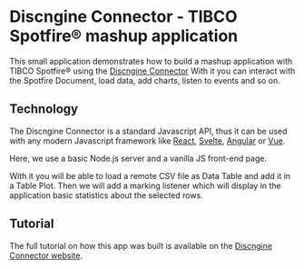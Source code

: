 # Discngine Connector - TIBCO Spotfire&reg; mashup application
This small application demonstrates how to build a mashup application with TIBCO Spotfire&reg; using the [Discngine Connector](https://connector.discngine.com)
With it you can interact with the Spotfire Document, load data, add charts, listen to events and so on.

## Technology
The Discngine Connector is a standard Javascript API, thus it can be used with any modern Javascript framework like [React](https://reactjs.org), [Svelte](https://svelte.dev/), [Angular](https://angular.io/) or [Vue](https://vuejs.org/).

Here, we use a basic Node.js server and a vanilla JS front-end page.

With it you will be able to load a remote CSV file as Data Table and add it in a Table Plot. Then we will add a marking listener which will display in the application basic statistics about the selected rows.

## Tutorial
The full tutorial on how this app was built is available on the [Discngine Connector website](https://connector.discngine.com/tutorial-Create%20an%20example%20app%20with%20Node.html).
